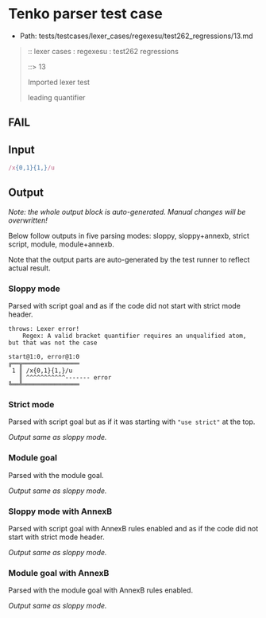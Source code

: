 # Tenko parser test case

- Path: tests/testcases/lexer_cases/regexesu/test262_regressions/13.md

> :: lexer cases : regexesu : test262 regressions
>
> ::> 13
>
> Imported lexer test
>
> leading quantifier

## FAIL

## Input

`````js
/x{0,1}{1,}/u
`````

## Output

_Note: the whole output block is auto-generated. Manual changes will be overwritten!_

Below follow outputs in five parsing modes: sloppy, sloppy+annexb, strict script, module, module+annexb.

Note that the output parts are auto-generated by the test runner to reflect actual result.

### Sloppy mode

Parsed with script goal and as if the code did not start with strict mode header.

`````
throws: Lexer error!
    Regex: A valid bracket quantifier requires an unqualified atom, but that was not the case

start@1:0, error@1:0
╔══╦════════════════
 1 ║ /x{0,1}{1,}/u
   ║ ^^^^^^^^^^^------- error
╚══╩════════════════

`````

### Strict mode

Parsed with script goal but as if it was starting with `"use strict"` at the top.

_Output same as sloppy mode._

### Module goal

Parsed with the module goal.

_Output same as sloppy mode._

### Sloppy mode with AnnexB

Parsed with script goal with AnnexB rules enabled and as if the code did not start with strict mode header.

_Output same as sloppy mode._

### Module goal with AnnexB

Parsed with the module goal with AnnexB rules enabled.

_Output same as sloppy mode._

